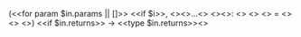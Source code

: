 (<<for param $in.params || []>>
  <<if $i>>, <</if>><<if param.rest>>...<</if>>
  <<if param.name>><<h param.name>>: <</if>>
  <<type param>>
  <<if param.default>> = <<h param.default>><</if>>
 <</for>>)
<<if $in.returns>> → <<type $in.returns>><</if>>
